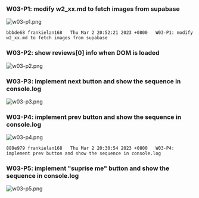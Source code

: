 ### W03-P1: modify w2_xx.md to fetch images from supabase
 
![w03-p1.png](https://casmvaldsmrrajnyisdj.supabase.co/storage/v1/object/public/demo-64/md_1N_img/w03-p1.png)

```
bbbde68 frankielan168   Thu Mar 2 20:52:21 2023 +0800   W03-P1: modify w2_xx.md to fetch images from supabase
```

### W03-P2: show reviews[0] info when DOM is loaded
 
![w03-p2.png](https://casmvaldsmrrajnyisdj.supabase.co/storage/v1/object/public/demo-64/md_1N_img/w03-p2.png)


### W03-P3: implement next button and show the sequence in console.log
 
![w03-p3.png](https://casmvaldsmrrajnyisdj.supabase.co/storage/v1/object/public/demo-64/md_1N_img/w03-p3.png)

### W03-P4: implement prev button and show the sequence in console.log
 
![w03-p4.png](https://casmvaldsmrrajnyisdj.supabase.co/storage/v1/object/public/demo-64/md_1N_img/w03-p4.png)

```
889e979 frankielan168   Thu Mar 2 20:30:54 2023 +0800   W03-P4: implement prev button and show the sequence in console.log
```

### W03-P5: implement "suprise me" button and show the sequence in console.log
 
![w03-p5.png](https://casmvaldsmrrajnyisdj.supabase.co/storage/v1/object/public/demo-64/md_1N_img/w03-p5.png)
```

```